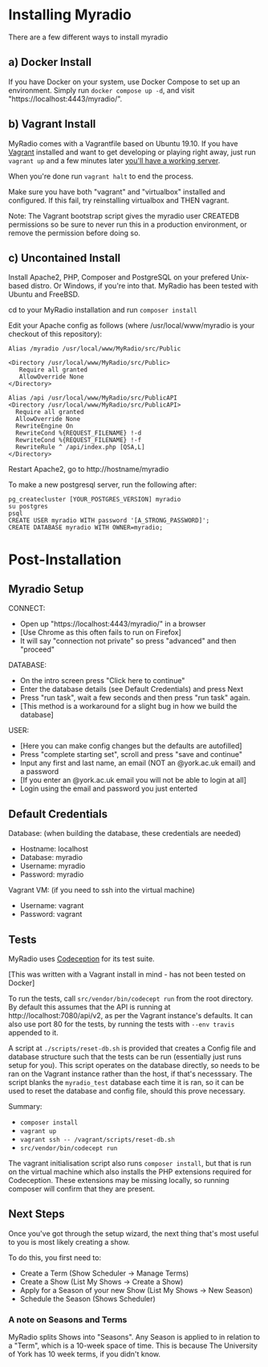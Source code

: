 # Installing Myradio

There are a few different ways to install myradio

## a) Docker Install
If you have Docker on your system, use Docker Compose to set up an environment.
Simply run `docker compose up -d`, and visit "https://localhost:4443/myradio/".

## b) Vagrant Install
MyRadio comes with a Vagrantfile based on Ubuntu 19.10.
If you have [Vagrant](https://www.vagrantup.com) installed and want to get
developing or playing right away, just run `vagrant up` and a few minutes
later [you'll have a working server](https://localhost:4443/myradio/).

When you're done run `vagrant halt` to end the process.

Make sure you have both "vagrant" and "virtualbox" installed and configured.
If this fail, try reinstalling virtualbox and THEN vagrant.

Note: The Vagrant bootstrap script gives the myradio user CREATEDB permissions
so be sure to never run this in a production environment, or remove the
permission before doing so.

## c) Uncontained Install
Install Apache2, PHP, Composer and PostgreSQL on your prefered Unix-based distro.
Or Windows, if you're into that. 
MyRadio has been tested with Ubuntu and FreeBSD.

cd to your MyRadio installation and run `composer install`

Edit your Apache config as follows
(where /usr/local/www/myradio is your checkout of this repository):

```
Alias /myradio /usr/local/www/MyRadio/src/Public

<Directory /usr/local/www/MyRadio/src/Public>
   Require all granted
   AllowOverride None
</Directory>

Alias /api /usr/local/www/MyRadio/src/PublicAPI
<Directory /usr/local/www/MyRadio/src/PublicAPI>
  Require all granted
  AllowOverride None
  RewriteEngine On
  RewriteCond %{REQUEST_FILENAME} !-d
  RewriteCond %{REQUEST_FILENAME} !-f
  RewriteRule ^ /api/index.php [QSA,L]
</Directory>
```

Restart Apache2, go to http://hostname/myradio

To make a new postgresql server, run the following after:
```
pg_createcluster [YOUR_POSTGRES_VERSION] myradio
su postgres
psql
CREATE USER myradio WITH password '[A_STRONG_PASSWORD]';
CREATE DATABASE myradio WITH OWNER=myradio;
```

# Post-Installation

## Myradio Setup
CONNECT:
 - Open up "https://localhost:4443/myradio/" in a browser
 - [Use Chrome as this often fails to run on Firefox]
 - It will say "connection not private" so press "advanced" and then "proceed"

DATABASE:
 - On the intro screen press "Click here to continue"
 - Enter the database details (see Default Credentials) and press Next
 - Press "run task", wait a few seconds and then press "run task" again.
 - [This method is a workaround for a slight bug in how we build the database]
 
USER:
 - [Here you can make config changes but the defaults are autofilled]
 - Press "complete starting set", scroll and press "save and continue"
 - Input any first and last name, an email (NOT an @york.ac.uk email) and a password
 - [If you enter an @york.ac.uk email you will not be able to login at all]
 - Login using the email and password you just enterted

## Default Credentials
Database: (when building the database, these credentials are needed)
 - Hostname: localhost
 - Database: myradio
 - Username: myradio
 - Password: myradio

Vagrant VM: (if you need to ssh into the virtual machine)
 - Username: vagrant
 - Password: vagrant

## Tests
MyRadio uses [Codeception](http://codeception.com/quickstart) for its test suite.

[This was written with a Vagrant install in mind - has not been tested on Docker]

To run the tests, call `src/vendor/bin/codecept run` from the root directory.
By default this assumes that the API is running at http://localhost:7080/api/v2,
as per the Vagrant instance's defaults. It can also use port 80 for the tests,
by running the tests with `--env travis` appended to it.

A script at `./scripts/reset-db.sh` is provided that creates a Config file and
database structure such that the tests can be run (essentially just runs setup
for you). This script operates on the database directly, so needs to be ran on
the Vagrant instance rather than the host, if that's necesssary. The script
blanks the `myradio_test` database each time it is ran, so it can be used to
reset the database and config file, should this prove necessary.

Summary:
* `composer install`
* `vagrant up`
* `vagrant ssh -- /vagrant/scripts/reset-db.sh`
* `src/vendor/bin/codecept run`

The vagrant initialisation script also runs `composer install`, but that is run
on the virtual machine which also installs the PHP extensions required for
Codeception. These extensions may be missing locally, so running composer will
confirm that they are present.

## Next Steps
Once you've got through the setup wizard, the next thing that's most useful to
you is most likely creating a show.

To do this, you first need to:
- Create a Term (Show Scheduler -> Manage Terms)
- Create a Show (List My Shows -> Create a Show)
- Apply for a Season of your new Show (List My Shows -> New Season)
- Schedule the Season (Shows Scheduler)

### A note on Seasons and Terms
MyRadio splits Shows into "Seasons". Any Season is applied to in relation to a
"Term", which is a 10-week space of time. This is because The University of
York has 10 week terms, if you didn't know.

